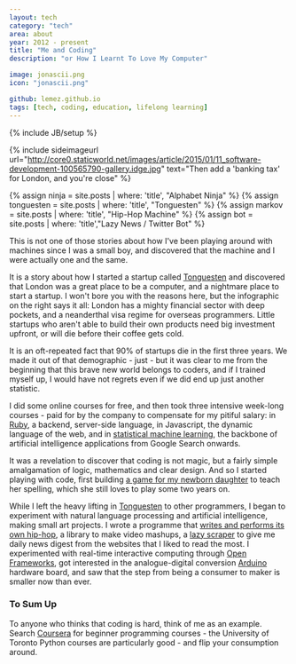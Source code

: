 ```yaml
---
layout: tech
category: "tech"
area: about 
year: 2012 - present 
title: "Me and Coding"
description: "or How I Learnt To Love My Computer"

image: jonascii.png
icon: "jonascii.png"

github: lemez.github.io
tags: [tech, coding, education, lifelong learning]
---
```

{% include JB/setup %}
<br>

{% include sideimageurl url="http://core0.staticworld.net/images/article/2015/01/11_software-development-100565790-gallery.idge.jpg" text="Then add a 'banking tax' for London, and you're close" %}

{% assign ninja = site.posts | where: 'title', "Alphabet Ninja" %}
{% assign tonguesten = site.posts | where: 'title', "Tonguesten" %}
{% assign markov = site.posts | where: 'title', "Hip-Hop Machine" %}
{% assign bot = site.posts | where: 'title',"Lazy News / Twitter Bot" %}

This is not one of those stories about how I've been playing around with machines since I was a small boy, and discovered that the machine and I were actually one and the same.

It is a story about how I started a startup called <a href="http://www.tonguesten.com">Tonguesten</a> and discovered that London was a great place to be a computer, and a nightmare place to start a startup. I won't bore you with the reasons here, but the infographic on the right says it all: London has a mighty financial sector with deep pockets, and a neanderthal visa regime for overseas programmers. Little startups who aren't able to build their own products need big investment upfront, or will die before their coffee gets cold.

It is an oft-repeated fact that 90% of startups die in the first three years. We made it out of that demographic - just - but it was clear to me from the beginning that this brave new world belongs to coders, and if I trained myself up, I would have not regrets even if we did end up just another statistic.

I did some online courses for free, and then took three intensive week-long courses - paid for by the company to compensate for my pitiful salary: in <a href="http:/rubylang.org">Ruby</a>, a backend, server-side language, in Javascript, the dynamic language of the web, and in  <a href="http://www.persontyle.com/courses/">statistical machine learning</a>, the backbone of artificial intelligence applications from Google Search onwards.

It was a revelation to discover that coding is not magic, but a fairly simple amalgamation of logic, mathematics and clear design.  And so I started playing with code, first building <a href="{{ninja[0].url}}">a game for my newborn daughter</a> to teach her spelling, which she still loves to play some two years on. 

While I left the heavy lifting in <a href="{{tonguesten[0].url}}">Tonguesten</a> to other programmers, I began to experiment with natural language processing and artificial intelligence, making small art projects. I wrote a  programme that <a href="{{markov[0].url}}">writes and performs its own hip-hop</a>, a library to make video mashups, a <a href="{{bot[0].url}}">lazy scraper</a> to give me daily news digest from the websites that I liked to read the most. I experimented with real-time interactive computing through <a href="http://openframeworks.org">Open Frameworks</a>, got interested in the analogue-digital conversion <a href="http://arduino.net">Arduino</a> hardware board, and saw that the step from being a consumer to maker is smaller now than ever.

<h3>To Sum Up</h3>

To anyone who thinks that coding is hard, think of me as an example. Search <a href="http://coursera.org">Coursera</a> for beginner programming courses - the University of Toronto Python courses are particularly good - and flip your consumption around.
